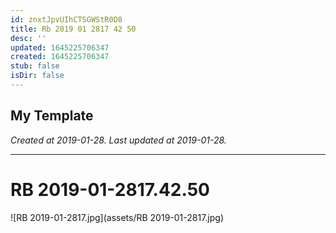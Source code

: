 ```yaml
---
id: znxtJpvUIhCTSGWStR0D8
title: Rb 2019 01 2817 42 50
desc: ''
updated: 1645225706347
created: 1645225706347
stub: false
isDir: false
---
```

My Template
---

_Created at 2019-01-28._
_Last updated at 2019-01-28._




---

# RB 2019-01-2817.42.50


![RB 2019-01-2817.jpg](assets/RB 2019-01-2817.jpg)

